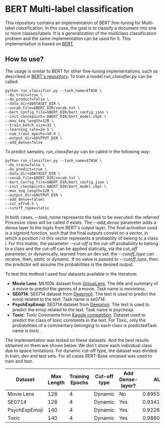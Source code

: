 # BERT Multi-label classification

This repository contains an implementation of BERT fine-tuning for Multi-label classification. In this case, the goal is to classify a document into one or more classes/labels. It is a generalization of the multiclass classification problem and the same implementation can be used for it. This implementation is based on [BERT](https://arxiv.org/pdf/1810.04805.pdf).

## How to use?

The usage is similar to BERT for other fine-tuning implementations, such as described in [BERT's repository](https://github.com/google-research/bert). To train a model *run_classifier.py* can be called:

```
python run_classifier.py --task_name=$TASK \
--do_train=true \
--do_predict=false \
--data_dir=$DATASET_DIR \
--vocab_file=$BERT_DIR/vocab.txt \
--bert_config_file=$BERT_DIR/bert_config.json \
--init_checkpoint=.$BERT_DIR/bert_model.ckpt \
--max_seq_length=128 \
--train_batch_size=32 \
--learning_rate=2e-5 \
--num_train_epochs=10.0 \
--output_dir=$OUTPUT_DIR \
--add_dense=false
```
To predict samples, *run_classifier.py* can be called in the following way:

```
python run_classifier.py --task_name=$TASK \
--do_train=false \
--do_predict=true \
--data_dir=$DATASET_DIR \
--vocab_file=$BERT_DIR/vocab.txt \
--bert_config_file=$BERT_DIR/bert_config.json \
--init_checkpoint=.$BERT_DIR/bert_model.ckpt \
--max_seq_length=128 \
--output_dir=$OUTPUT_DIR \
--add_dense=false\
--cut_off=0.5 \
--cutoff_type=static
```

In both cases, *--task_name* represents the task to be executed: the referred Processor class will be called if exists. The *--add_dense* parameter adds a dense layer to the logits from BERT's output layer. The final activation used is a sigmoid function, such that the final outputs consist on a vector, in which a position *i* in this vector represents a probability of belong to a class *i*. For this matter, the parameter *--cut-off* is the cut-off probability to belong to a class and the cut-off can be applied statically, via the *cut_off* parameter, or dynamically, learned from an dev set: the *--cutoff_type* can receive, then, *static* or *dynamic*. If no value is passed to *--cutoff_type*, then the predictor will assume the probabilities is the desired output.

To test this method I used four datasets available in the literature: 

* **Movie Lens**: ML100k dataset from [GroupLens](https://grouplens.org/datasets/movielens/). The title and summary of a movie to predict the genres of a movie. Task name is *movielens*.
* **SE0714**: SE0714 dataset from [Deepmoji](https://arxiv.org/pdf/1708.00524.pdf). The text is used to predict the emoji related to the text. Task name is *se0714*.
* **PsychExpEmoji**: SE0714 dataset from [Deepmoji](https://arxiv.org/pdf/1708.00524.pdf). The text is used to predict the emoji related to the text. Task name is *psychexp*.
* **Toxic**: Toxic Comments from [Kaggle competition](https://www.kaggle.com/c/jigsaw-toxic-comment-classification-challenge/data).  Dataset used to predict the class of toxic comments in the text. For Toxic, only the probabilities of a commentary belonging to each class is predictedTask name is *toxic*.

The implementation was tested on these datasets. And the best results obtained on them are shown below. We don't show each individual class due to space limitations. For dynamic cut-off type, the dataset was divided in train, dev and test sets. For all cases BERT-Base uncased was used to train and test.

| Dataset | Max Length | Training Epochs | Cut-off type | Add Dense-layer? | AUC | Hamming Loss | F1 |
| ------------- |------------- |------------- |------------- |------------- |------------- |------------- |------------- |
| Movie Lens | 128  | 4 | Dynamic  | No |0.895536278 |	0.092306414 |	0.672362743 |
| SE0714 | 128  | 4  | Dynamic | Yes |0.934132073 |	0.057333333 |	0.678547981 |
| PsychExpEmoji | 140  | 4 | Dynamic  | Yes | 0.922672041 | 0.080309396	| 0.732810139 |
| Toxic | 140  | 4  | Dynamic | Yes | 0.98606 | NA	| NA |
